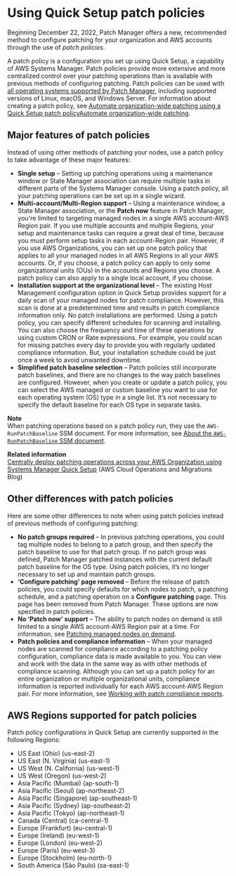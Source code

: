 # Using Quick Setup patch policies<a name="patch-manager-policies"></a>

Beginning December 22, 2022, Patch Manager offers a new, recommended method to configure patching for your organization and AWS accounts through the use of *patch policies*\. 

A patch policy is a configuration you set up using Quick Setup, a capability of AWS Systems Manager\. Patch policies provide more extensive and more centralized control over your patching operations than is available with previous methods of configuring patching\. Patch policies can be used with [all operating systems supported by Patch Manager](patch-manager-prerequisites.md#pm-prereqs), including supported versions of Linux, macOS, and Windows Server\. For information about creating a patch policy, see [Automate organization\-wide patching using a Quick Setup patch policyAutomate organization\-wide patching](quick-setup-patch-manager.md)\.

## Major features of patch policies<a name="patch-policies-about-major-features"></a>

Instead of using other methods of patching your nodes, use a patch policy to take advantage of these major features:
+ **Single setup** – Setting up patching operations using a maintenance window or State Manager association can require multiple tasks in different parts of the Systems Manager console\. Using a patch policy, all your patching operations can be set up in a single wizard\.
+ **Multi\-account/Multi\-Region support** – Using a maintenance window, a State Manager association, or the **Patch now** feature in Patch Manager, you're limited to targeting managed nodes in a single AWS account\-AWS Region pair\. If you use multiple accounts and multiple Regions, your setup and maintenance tasks can require a great deal of time, because you must perform setup tasks in each account\-Region pair\. However, if you use AWS Organizations, you can set up one patch policy that applies to all your managed nodes in all AWS Regions in all your AWS accounts\. Or, if you choose, a patch policy can apply to only some organizational units \(OUs\) in the accounts and Regions you choose\. A patch policy can also apply to a single local account, if you choose\.
+ **Installation support at the organizational level** – The existing Host Management configuration option in Quick Setup provides support for a daily scan of your managed nodes for patch compliance\. However, this scan is done at a predetermined time and results in patch compliance information only\. No patch installations are performed\. Using a patch policy, you can specify different schedules for scanning and installing\. You can also choose the frequency and time of these operations by using custom CRON or Rate expressions\. For example, you could scan for missing patches every day to provide you with regularly updated compliance information\. But, your installation schedule could be just once a week to avoid unwanted downtime\.
+ **Simplified patch baseline selection** – Patch policies still incorporate patch baselines, and there are no changes to the way patch baselines are configured\. However, when you create or update a patch policy, you can select the AWS managed or custom baseline you want to use for each operating system \(OS\) type in a single list\. It’s not necessary to specify the default baseline for each OS type in separate tasks\.

**Note**  
When patching operations based on a patch policy run, they use the `AWS-RunPatchBaseline` SSM document\. For more information, see [About the `AWS-RunPatchBaseline` SSM document](patch-manager-aws-runpatchbaseline.md)\.

**Related information**  
[Centrally deploy patching operations across your AWS Organization using Systems Manager Quick Setup](http://aws.amazon.com/blogs/mt/centrally-deploy-patching-operations-across-your-aws-organization-using-systems-manager-quick-setup/) \(AWS Cloud Operations and Migrations Blog\)

## Other differences with patch policies<a name="patch-policies-about-other-features"></a>

Here are some other differences to note when using patch policies instead of previous methods of configuring patching:
+ **No patch groups required** – In previous patching operations, you could tag multiple nodes to belong to a patch group, and then specify the patch baseline to use for that patch group\. If no patch group was defined, Patch Manager patched instances with the current default patch baseline for the OS type\. Using patch policies, it’s no longer necessary to set up and maintain patch groups\. 
+ **‘Configure patching’ page removed** – Before the release of patch policies, you could specify defaults for which nodes to patch, a patching schedule, and a patching operation on a **Configure patching** page\. This page has been removed from Patch Manager\. These options are now specified in patch policies\. 
+ **No ‘Patch now’ support** – The ability to patch nodes on demand is still limited to a single AWS account\-AWS Region pair at a time\. For information, see [Patching managed nodes on demand](patch-manager-patch-now-on-demand.md)\.
+ **Patch policies and compliance information** – When your managed nodes are scanned for compliance according to a patching policy configuration, compliance data is made available to you\. You can view and work with the data in the same way as with other methods of compliance scanning\. Although you can set up a patch policy for an entire organization or multiple organizational units, compliance information is reported individually for each AWS account\-AWS Region pair\. For more information, see [Working with patch compliance reports](patch-manager-compliance-reports.md)\.

## AWS Regions supported for patch policies<a name="patch-policies-supported-regions"></a>

Patch policy configurations in Quick Setup are currently supported in the following Regions:
+ US East \(Ohio\) \(us\-east\-2\)
+ US East \(N\. Virginia\) \(us\-east\-1\)
+ US West \(N\. California\) \(us\-west\-1\)
+ US West \(Oregon\) \(us\-west\-2\)
+ Asia Pacific \(Mumbai\) \(ap\-south\-1\)
+ Asia Pacific \(Seoul\) \(ap\-northeast\-2\)
+ Asia Pacific \(Singapore\) \(ap\-southeast\-1\)
+ Asia Pacific \(Sydney\) \(ap\-southeast\-2\)
+ Asia Pacific \(Tokyo\) \(ap\-northeast\-1\)
+ Canada \(Central\) \(ca\-central\-1\)
+ Europe \(Frankfurt\) \(eu\-central\-1\)
+ Europe \(Ireland\) \(eu\-west\-1\)
+ Europe \(London\) \(eu\-west\-2\)
+ Europe \(Paris\) \(eu\-west\-3\)
+ Europe \(Stockholm\) \(eu\-north\-1\)
+ South America \(São Paulo\) \(sa\-east\-1\)